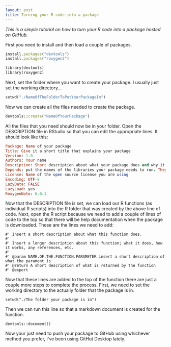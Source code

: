 ```yaml
---
layout: post
title: Turning your R code into a package
---
```


*This is a simple tutorial on how to turn your R code into a package hosted on GitHub.*

First you need to install and then load a couple of packages.

```ruby
install.packages("devtools")   
install.packages("roxygen2")   

library(devtools)   
library(roxygen2) 
```

Next, set the folder where you want to create your package. I usually just set the working directory...

```ruby
setwd("./NameOfTheFolderToPutYourPackageIn")
```

Now we can create all the files needed to create the package.

```ruby
devtools::create("NameOfYourPackage")
```

All the files that you need should now be in your folder. Open the DESCRIPTION file in RStudio so that you can edit the appropriate lines. It should look like this:

```ruby
Package: Name of your package
Title: Give it a short title that explains your package   
Version: 1.0
Authors: Your name  
Description: Short description about what your package does and why it is important  
Depends: put the names of the libraries your package needs to run. They should be listed like this: fields, raster, rgdal, etc.
License: Name of the open source license you are using  
Encoding: UTF-8
LazyData: FALSE 
LazyLoad: yes 
RoxygenNote: 6.0.1 
```

Now that the DESCRIPTION file is set, we can load our R functions (as individual R scripts) into the R folder that was created by the above line of code.
Next, open the R script because we need to add a couple of lines of code to the top so that there will be help documentation when the package is downloaded. These are the lines we need to add:

`#' Insert a short description about what this function does.`   
`#'`   
`#' Insert a longer description about this function; what it does, how it works, any references, etc.`   
`#'`   
`#' @param NAME.OF.THE.FUNCTION.PARAMETER insert a short description of what the parament is`   
`#' @return A short description of what is returned by the function`   
`#' @export`   

Now that these lines are added to the top of the function there are just a couple more steps to complete the process. First, we need to set the working directory to the actually folder that the package is in.

`setwd("./The folder your package is in")`   

Then we can run this line so that a markdown document is created for the function.

`devtools::document()`   

Now your just need to push your package to GitHub using whichever method you prefer, I've been using GitHut Desktop lately.














